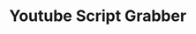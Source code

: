 <!--
author:   Daniel Hoffmann
version:  0.0.1
language: en
narrator: US English Female

online-link: https://cdn.jsdelivr.net/gh/kaptn-seebar/english-lia@latest/
offline-link: http://localhost:3000/home/english-lia/

script: https://cdn.jsdelivr.net/gh/kaptn-seebar/english-lia@latest/base.js
script: https://cdn.jsdelivr.net/gh/kaptn-seebar/english-lia@latest/consys.js
script: https://cdn.jsdelivr.net/gh/kaptn-seebar/english-lia@latest/grabber.js
script: https://cdn.jsdelivr.net/gh/kaptn-seebar/english-lia@latest/lul.js
link: https://cdn.jsdelivr.net/gh/kaptn-seebar/english-lia@latest/lul.css
link: https://cdn.jsdelivr.net/gh/kaptn-seebar/english-lia@latest/consys.css

-->

# Youtube Script Grabber

<script input="hidden" defer>

  let grabber = new Grabber();
  window['grabber'] = grabber;

  let lul = new Lul();
  window['lul'] = lul;

  loadYTAPI();
  initalizeUI()

</script>

<div id='frame'></div>

